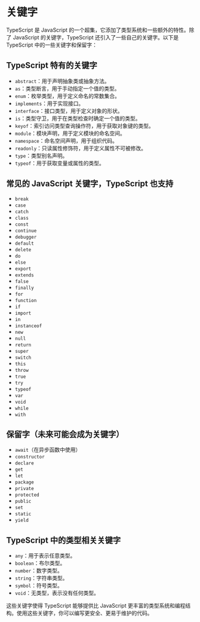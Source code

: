 # 关键字

TypeScript 是 JavaScript 的一个超集，它添加了类型系统和一些额外的特性。除了 JavaScript 的关键字，TypeScript 还引入了一些自己的关键字。以下是 TypeScript 中的一些关键字和保留字：

## TypeScript 特有的关键字

- `abstract`：用于声明抽象类或抽象方法。
- `as`：类型断言，用于手动指定一个值的类型。
- `enum`：枚举类型，用于定义命名的常数集合。
- `implements`：用于实现接口。
- `interface`：接口类型，用于定义对象的形状。
- `is`：类型守卫，用于在类型检查时确定一个值的类型。
- `keyof`：索引访问类型查询操作符，用于获取对象键的类型。
- `module`：模块声明，用于定义模块的命名空间。
- `namespace`：命名空间声明，用于组织代码。
- `readonly`：只读属性修饰符，用于定义属性不可被修改。
- `type`：类型别名声明。
- `typeof`：用于获取变量或属性的类型。

## 常见的 JavaScript 关键字，TypeScript 也支持

- `break`
- `case`
- `catch`
- `class`
- `const`
- `continue`
- `debugger`
- `default`
- `delete`
- `do`
- `else`
- `export`
- `extends`
- `false`
- `finally`
- `for`
- `function`
- `if`
- `import`
- `in`
- `instanceof`
- `new`
- `null`
- `return`
- `super`
- `switch`
- `this`
- `throw`
- `true`
- `try`
- `typeof`
- `var`
- `void`
- `while`
- `with`

## 保留字（未来可能会成为关键字）

- `await`（在异步函数中使用）
- `constructor`
- `declare`
- `get`
- `let`
- `package`
- `private`
- `protected`
- `public`
- `set`
- `static`
- `yield`

## TypeScript 中的类型相关关键字

- `any`：用于表示任意类型。
- `boolean`：布尔类型。
- `number`：数字类型。
- `string`：字符串类型。
- `symbol`：符号类型。
- `void`：无类型，表示没有任何类型。

这些关键字使得 TypeScript 能够提供比 JavaScript 更丰富的类型系统和编程结构。使用这些关键字，你可以编写更安全、更易于维护的代码。
